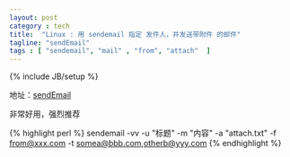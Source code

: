 ```yaml
---
layout: post
category : tech
title:  "Linux : 用 sendemail 指定 发件人，并发送带附件 的邮件"
tagline: "sendEmail"
tags : [ "sendemail", "mail" , "from", "attach"  ] 
---
```

{% include JB/setup %}

地址：[sendEmail](http://caspian.dotconf.net/menu/Software/SendEmail/)

非常好用，强烈推荐

{% highlight perl %}
sendemail -vv -u "标题" -m "内容" -a "attach.txt" -f from@xxx.com -t somea@bbb.com,otherb@yyy.com
{% endhighlight %}
